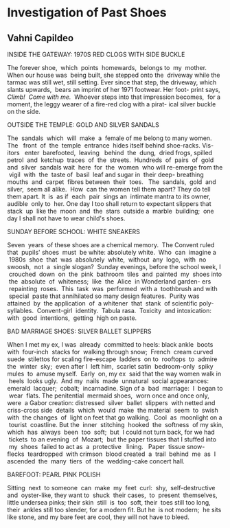 # Investigation of Past Shoes
## Vahni Capildeo
INSIDE THE GATEWAY: 1970S RED CLOGS WITH SIDE BUCKLE

The forever shoe,  which  points  homewards,  belongs to  my  mother.
When our house was  being built, she stepped onto the  driveway while
the tarmac was still wet, still setting. Ever since that step, the driveway,
which slants upwards,  bears an imprint of her 1971 footwear. Her foot-
print says,   _Climb!  Come with me._  Whoever steps into that impression
becomes,  for a moment, the leggy wearer of a fire-red clog with a pirat-
ical silver buckle on the side.

OUTSIDE THE TEMPLE: GOLD AND SILVER SANDALS

The  sandals  which  will  make  a  female of me belong to many women.
The   front  of  the  temple  entrance  hides itself behind shoe-racks. Vis-
itors   enter  barefooted,  leaving   behind  the  dung,  dried frogs, spilled
petrol  and  ketchup  traces  of  the  streets.  Hundreds  of  pairs  of  gold
and  silver  sandals wait  here  for  the  women  who will re-emerge from
the  vigil  with  the  taste of  basil  leaf and sugar in  their deep-
breathing
mouths  and  carpet  fibres between  their  toes.   The  sandals,  gold  and
silver,  seem all alike.  How  can the women tell them apart? They do tell
them apart. It  is  as if  each  pair  sings an  intimate mantra to its
owner,
audible  only to  her. One day I too shall return to expectant slippers that
stack  up  like the  moon  and  the  stars  outside a  marble  building;  one
day I shall not have to wear child's shoes.


SUNDAY BEFORE SCHOOL: WHITE SNEAKERS

Seven  years  of these shoes are a chemical memory.  The Convent ruled
that  pupils' shoes  must  be white: absolutely white.  Who  can  imagine
a  1980s  shoe  that  was  absolutely  white,  without  any  logo,  with  no
swoosh,  not  a  single slogan?  Sunday evenings, before the school week,
I  crouched  down  on  the  pink  bathroom  tiles  and  painted  my  shoes
into  the  absolute  of  whiteness;  like  the  Alice  in Wonderland garden-
ers  repainting  roses.  This  task  was  performed  with a  toothbrush and
with  special  paste that annihilated so many design features.  Purity was
attained  by  the application  of  a whitener  that  stank  of scientific
poly-
syllables.  Convent-girl  identity.  Tabula rasa.  Toxicity  and intoxication:
with  good  intentions,  getting  high on paste.

BAD MARRIAGE SHOES: SILVER BALLET SLIPPERS

When I met my ex, I was  already  committed to heels: black ankle  boots ​
with  four-inch  stacks for  walking through snow;  French  cream curved
suede  stilettos for scaling fire-escape  ladders  on to  rooftops  to  admire
the  winter  sky;  even after I  left him,  scarlet satin  bedroom-only  spiky
mules  to  amuse myself.  Early  on, my ex  said that the way women walk
in  heels  looks ugly.  And my  nails  made  unnatural  social appearances:
emerald  lacquer;  cobalt;  incarnadine. Sign of a  bad  marriage:  I  began
to  wear  flats. The penitential  mermaid shoes,  worn once and once only,
were  a Gabor creation: distressed  silver  ballet  slippers  with netted and
criss-cross side  details  which  would  make  the material  seem  to  swish
with  the changes  of  light on feet that go walking.  Cool  as  moonlight on
a  tourist  coastline. But the  inner  stitching  hooked  the  softness  of
my
skin, which  has  always  been  too  soft;  but  I could not turn back, for we
had  tickets  to an evening  of  Mozart;  but the paper tissues that I stuffed
into  my  shoes  failed to act as  a  protective   lining.   Paper  tissue
snow-
flecks  teardropped  with crimson  blood created  a  trail  behind  me  as  I
ascended  the  many  tiers  of  the  wedding-cake concert hall.

BAREFOOT: PEARL PINK POLISH

Sitting  next  to someone  can  make  my  feet  curl:  shy,  self-destructive
and  oyster-like, they want to  shuck  their cases,  to  present  themselves,
little undersea pinks; their skin  still  is  too  soft, their  toes still too
long,
their  ankles still too slender, for a modern fit. But he  is not modern;  he
sits like stone, and my bare feet are cool, they will not have to bleed.